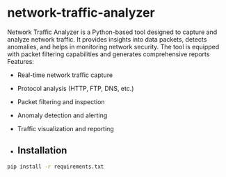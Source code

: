 # network-traffic-analyzer
Network Traffic Analyzer is a Python-based tool designed to capture and analyze network traffic. It provides insights into data packets, detects anomalies, and helps in monitoring network security. The tool is equipped with packet filtering capabilities and generates comprehensive reports
Features:
- Real-time network traffic capture
- Protocol analysis (HTTP, FTP, DNS, etc.)
- Packet filtering and inspection
- Anomaly detection and alerting
- Traffic visualization and reporting

- ## Installation
```bash
pip install -r requirements.txt
